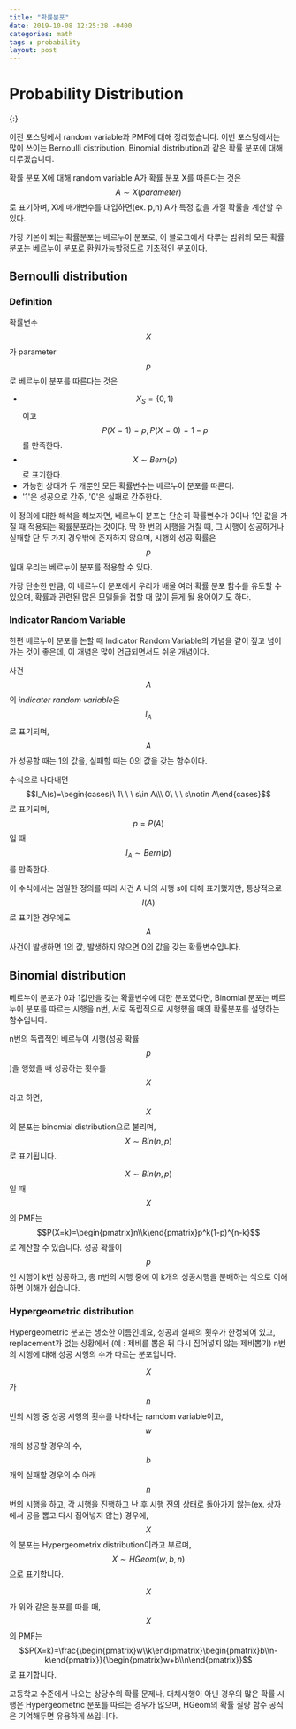 ```yaml
---
title: "확률분포"
date: 2019-10-08 12:25:28 -0400
categories: math
tags : probability
layout: post
---
```


# Probability Distribution

\{:}

이전 포스팅에서 random variable과 PMF에 대해 정리했습니다. 이번 포스팅에서는 많이 쓰이는 Bernoulli distribution, Binomial distribution과 같은 확률 분포에 대해 다루겠습니다. 

확률 분포 X에 대해  random variable A가 확률 분포 X를 따른다는 것은 $$A\sim X(parameter)$$로 표기하며, X에 매개변수를 대입하면(ex. p,n) A가 특정 값을 가질 확률을 계산할 수 있다.

가장 기본이 되는 확률분포는 베르누이 분포로, 이 블로그에서 다루는 범위의 모든 확률분포는 베르누이 분포로 환원가능할정도로 기초적인 분포이다.

## Bernoulli distribution

### Definition

확률변수 $$X$$가 parameter $$p$$로 베르누이 분포를 따른다는 것은

- $$X_S=\{0,1\}$$ 이고 $$P(X=1)=p, P(X=0)=1-p$$를 만족한다.
- $$ X\sim Bern(p) $$로 표기한다.
- 가능한 상태가 두 개뿐인 모든 확률변수는 베르누이 분포를 따른다.
- '1'은 성공으로 간주, '0'은 실패로 간주한다.

이 정의에 대한 해석을 해보자면, 베르누이 분포는 단순히 확률변수가 0이나 1인 값을 가질 때 적용되는 확률분포라는 것이다. 딱 한 번의 시행을 거칠 때, 그 시행이 성공하거나 실패할 단 두 가지 경우밖에 존재하지 않으며, 시행의 성공 확률은 $$ p $$일때 우리는 베르누이 분포를 적용할 수 있다.

가장 단순한 만큼, 이 베르누이 분포에서 우리가 배울 여러 확률 분포 함수를 유도할 수 있으며, 확률과 관련된 많은 모델들을 접할 때 많이 듣게 될 용어이기도 하다.

### Indicator Random Variable

한편 베르누이 분포를 논할 때 Indicator Random Variable의 개념을 같이 짚고 넘어가는 것이 좋은데, 이 개념은 많이 언급되면서도 쉬운 개념이다.

사건 $$A$$의 *indicater random variable*은 $$I_A$$로 표기되며, $$A$$가 성공할 때는 1의 값을, 실패할 때는 0의 값을 갖는 함수이다.

수식으로 나타내면 $$I_A(s)=\begin{cases}\ 1\ \ \ s\in A\\\ 0\ \ \ s\notin A\end{cases}$$ 로 표기되며, $$p=P(A)$$일 때 $$ I_A\sim Bern(p) $$를 만족한다. 

이 수식에서는 엄밀한 정의를 따라 사건 A 내의 시행 s에 대해 표기했지만, 통상적으로 $$I(A)$$로 표기한 경우에도 $$A$$사건이 발생하면 1의 값, 발생하지 않으면 0의 값을 갖는 확률변수입니다. 	

##  Binomial distribution

베르누이 분포가 0과 1값만을 갖는 확률변수에 대한 분포였다면, Binomial 분포는 베르누이 분포를 따르는 시행을 n번, 서로 독립적으로 시행했을 때의 확률분포를 설명하는 함수입니다.

n번의 독립적인 베르누이 시행(성공 확률 $$p$$)을 행했을 때 성공하는 횟수를 $$X$$라고 하면, $$X$$의 분포는 binomial distribution으로 불리며, $$X\sim Bin(n,p)$$로 표기됩니다.

$$X\sim Bin(n,p)$$일 때 $$X$$의 PMF는 $$P(X=k)=\begin{pmatrix}n\\k\end{pmatrix}p^k(1-p)^{n-k}$$로 계산할 수 있습니다. 성공 확률이 $$p$$인 시행이 k번 성공하고, 총 n번의 시행 중에 이 k개의 성공시행을 분배하는 식으로 이해하면 이해가 쉽습니다.

### Hypergeometric distribution

Hypergeometric 분포는 생소한 이름인데요, 성공과 실패의 횟수가 한정되어 있고, replacement가 없는 상황에서 (예 : 제비를 뽑은 뒤 다시 집어넣지 않는 제비뽑기) n번의 시행에 대해 성공 시행의 수가 따르는 분포입니다.

$$X$$가 $$n$$번의 시행 중 성공 시행의 횟수를 나타내는 ramdom variable이고, $$w$$개의 성공할 경우의 수, $$b$$개의 실패할 경우의 수 아래 $$n$$번의 시행을 하고, 각 시행을 진행하고 난 후 시행 전의 상태로 돌아가지 않는(ex. 상자에서 공을 뽑고 다시 집어넣지 않는) 경우에, $$X$$의 분포는 Hypergeometrix distribution이라고 부르며, $$X\sim HGeom(w,b,n)$$으로 표기합니다.

$$X$$가 위와 같은 분포를 따를 때, $$X$$의 PMF는 $$P(X=k)=\frac{\begin{pmatrix}w\\k\end{pmatrix}\begin{pmatrix}b\\n-k\end{pmatrix}}{\begin{pmatrix}w+b\\n\end{pmatrix}}$$로 표기합니다.

고등학교 수준에서 나오는 상당수의 확률 문제나, 대체시행이 아닌 경우의 많은 확률 시행은 Hypergeometric 분포를 따르는 경우가 많으며, HGeom의 확률 질량 함수 공식은 기억해두면 유용하게 쓰입니다.
